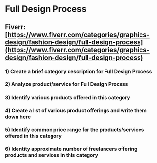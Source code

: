 # Full Design Process
## Fiverr: [https://www.fiverr.com/categories/graphics-design/fashion-design/full-design-process](https://www.fiverr.com/categories/graphics-design/fashion-design/full-design-process)
### 1) Create a brief category description for Full Design Process
### 2) Analyze product/service for Full Design Process
### 3) Identify various products offered in this category
### 4) Create a list of various product offerings and write them down here
### 5) Identify common price range for the products/services offered in this category
### 6) Identity approximate number of freelancers offering products and services in this category
